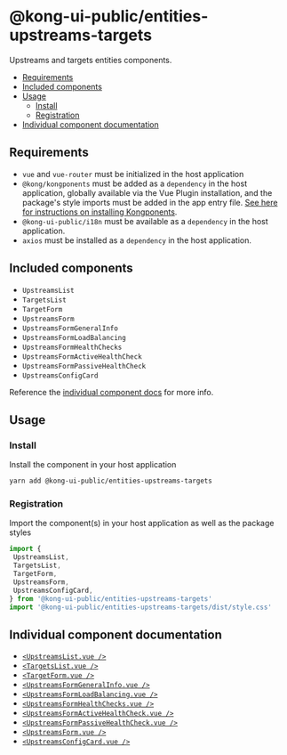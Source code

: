 # @kong-ui-public/entities-upstreams-targets

Upstreams and targets entities components.

- [Requirements](#requirements)
- [Included components](#included-components)
- [Usage](#usage)
  - [Install](#install)
  - [Registration](#registration)
- [Individual component documentation](#individual-component-documentation)

## Requirements

- `vue` and `vue-router` must be initialized in the host application
- `@kong/kongponents` must be added as a `dependency` in the host application, globally available via the Vue Plugin installation, and the package's style imports must be added in the app entry file. [See here for instructions on installing Kongponents](https://kongponents.konghq.com/#globally-install-all-kongponents).
- `@kong-ui-public/i18n` must be available as a `dependency` in the host application.
- `axios` must be installed as a `dependency` in the host application.

## Included components

- `UpstreamsList`
- `TargetsList`
- `TargetForm`
- `UpstreamsForm`
- `UpstreamsFormGeneralInfo`
- `UpstreamsFormLoadBalancing`
- `UpstreamsFormHealthChecks`
- `UpstreamsFormActiveHealthCheck`
- `UpstreamsFormPassiveHealthCheck`
- `UpstreamsConfigCard`


Reference the [individual component docs](#individual-component-documentation) for more info.

## Usage

### Install

Install the component in your host application

```sh
yarn add @kong-ui-public/entities-upstreams-targets
```

### Registration

Import the component(s) in your host application as well as the package styles

```ts
import { 
 UpstreamsList,
 TargetsList,
 TargetForm,
 UpstreamsForm,
 UpstreamsConfigCard,
} from '@kong-ui-public/entities-upstreams-targets'
import '@kong-ui-public/entities-upstreams-targets/dist/style.css'
```

## Individual component documentation

- [`<UpstreamsList.vue />`](docs/upstreams-list.md)
- [`<TargetsList.vue />`](docs/targets-list.md)
- [`<TargetForm.vue />`](docs/target-form.md)
- [`<UpstreamsFormGeneralInfo.vue />`](docs/upstreams-form-general-info.md)
- [`<UpstreamsFormLoadBalancing.vue />`](docs/upstreams-form-load-balancing.md)
- [`<UpstreamsFormHealthChecks.vue />`](docs/upstreams-form-healthchecks.md)
- [`<UpstreamsFormActiveHealthCheck.vue />`](docs/upstreams-form-active-healthcheck.md)
- [`<UpstreamsFormPassiveHealthCheck.vue />`](docs/upstreams-form-passive-healthcheck.md)
- [`<UpstreamsForm.vue />`](docs/upstreams-form.md)
- [`<UpstreamsConfigCard.vue />`](docs/upstreams-config-card.md)
